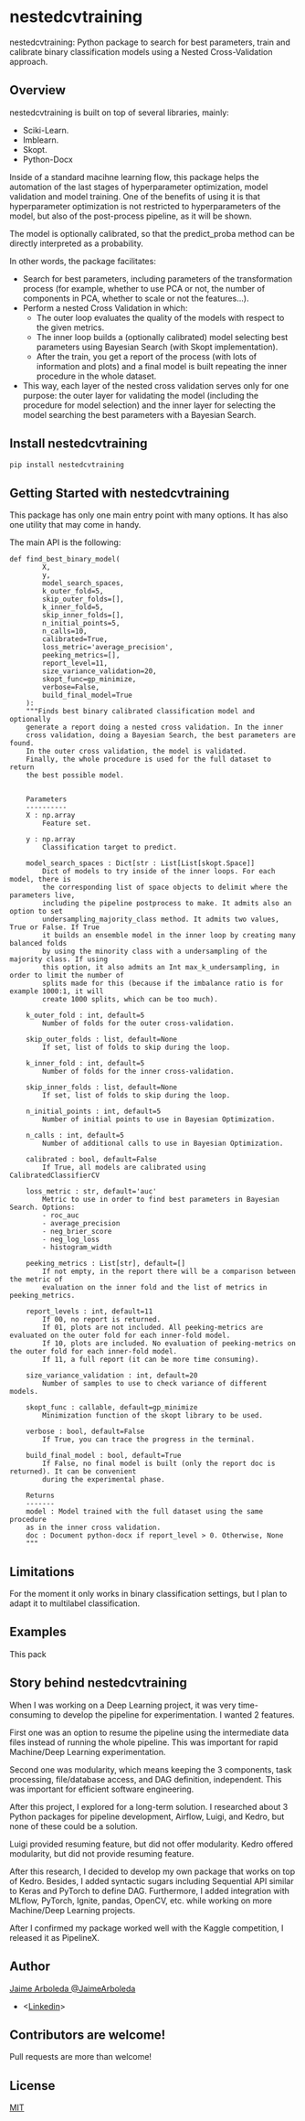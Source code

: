 # nestedcvtraining

nestedcvtraining: Python package to search for best parameters, train and calibrate binary classification models using a Nested Cross-Validation approach.

## Overview

nestedcvtraining is built on top of several libraries, mainly:
- Sciki-Learn.
- Imblearn.
- Skopt.
- Python-Docx

Inside of a standard macihne learning flow, this package helps the automation of the last stages of hyperparameter optimization, model validation and model training. One of the benefits of using it is that hyperparameter optimization is not restricted to hyperparameters of the model, but also of the post-process pipeline, as it will be shown. 

The model is optionally calibrated, so that the predict_proba method can be directly interpreted as a probability.

In other words, the package facilitates: 
- Search for best parameters, including parameters of the transformation process (for example, whether to use PCA or not, the number of components in PCA, whether to scale or not the features...). 
- Perform a nested Cross Validation in which: 
  -  The outer loop evaluates the quality of the models with respect to the given metrics. 
  -  The inner loop builds a (optionally calibrated) model selecting best parameters using Bayesian Search (with Skopt implementation). 
  -  After the train, you get a report of the process (with lots of information and plots) and a final model is built repeating the inner procedure in the whole dataset. 
- This way, each layer of the nested cross validation serves only for one purpose: the outer layer for validating the model (including the procedure for model selection) and the inner layer for selecting the model searching the best parameters with a Bayesian Search.

## Install nestedcvtraining

```bash
pip install nestedcvtraining
```

## Getting Started with nestedcvtraining

This package has only one main entry point with many options. It has also one utility that may come in handy. 

The main API is the following:

```
def find_best_binary_model(
        X,
        y,
        model_search_spaces,
        k_outer_fold=5,
        skip_outer_folds=[],
        k_inner_fold=5,
        skip_inner_folds=[],
        n_initial_points=5,
        n_calls=10,
        calibrated=True,
        loss_metric='average_precision',
        peeking_metrics=[],
        report_level=11,
        size_variance_validation=20,
        skopt_func=gp_minimize,
        verbose=False,
        build_final_model=True
    ):
    """Finds best binary calibrated classification model and optionally
    generate a report doing a nested cross validation. In the inner
    cross validation, doing a Bayesian Search, the best parameters are found.
    In the outer cross validation, the model is validated.
    Finally, the whole procedure is used for the full dataset to return
    the best possible model.


    Parameters
    ----------
    X : np.array
        Feature set.

    y : np.array
        Classification target to predict.

    model_search_spaces : Dict[str : List[List[skopt.Space]]
        Dict of models to try inside of the inner loops. For each model, there is
        the corresponding list of space objects to delimit where the parameters live,
        including the pipeline postprocess to make. It admits also an option to set
        undersampling_majority_class method. It admits two values, True or False. If True
        it builds an ensemble model in the inner loop by creating many balanced folds
        by using the minority class with a undersampling of the majority class. If using
        this option, it also admits an Int max_k_undersampling, in order to limit the number of
        splits made for this (because if the imbalance ratio is for example 1000:1, it will
        create 1000 splits, which can be too much).

    k_outer_fold : int, default=5
        Number of folds for the outer cross-validation.

    skip_outer_folds : list, default=None
        If set, list of folds to skip during the loop.

    k_inner_fold : int, default=5
        Number of folds for the inner cross-validation.

    skip_inner_folds : list, default=None
        If set, list of folds to skip during the loop.

    n_initial_points : int, default=5
        Number of initial points to use in Bayesian Optimization.

    n_calls : int, default=5
        Number of additional calls to use in Bayesian Optimization.

    calibrated : bool, default=False
        If True, all models are calibrated using CalibratedClassifierCV

    loss_metric : str, default='auc'
        Metric to use in order to find best parameters in Bayesian Search. Options:
        - roc_auc
        - average_precision
        - neg_brier_score
        - neg_log_loss
        - histogram_width

    peeking_metrics : List[str], default=[]
        If not empty, in the report there will be a comparison between the metric of
        evaluation on the inner fold and the list of metrics in peeking_metrics.

    report_levels : int, default=11
        If 00, no report is returned.
        If 01, plots are not included. All peeking-metrics are evaluated on the outer fold for each inner-fold model.
        If 10, plots are included. No evaluation of peeking-metrics on the outer fold for each inner-fold model.
        If 11, a full report (it can be more time consuming).

    size_variance_validation : int, default=20
        Number of samples to use to check variance of different models.

    skopt_func : callable, default=gp_minimize
        Minimization function of the skopt library to be used.

    verbose : bool, default=False
        If True, you can trace the progress in the terminal.

    build_final_model : bool, default=True
        If False, no final model is built (only the report doc is returned). It can be convenient
        during the experimental phase.

    Returns
    -------
    model : Model trained with the full dataset using the same procedure
    as in the inner cross validation.
    doc : Document python-docx if report_level > 0. Otherwise, None
    """
```



## Limitations

For the moment it only works in binary classification settings, but I plan to adapt it to multilabel classification. 



## Examples

This pack

## Story behind nestedcvtraining

When I was working on a Deep Learning project, it was very time-consuming to develop the pipeline for experimentation.
I wanted 2 features.

First one was an option to resume the pipeline using the intermediate data files instead of running the whole pipeline.
This was important for rapid Machine/Deep Learning experimentation.

Second one was modularity, which means keeping the 3 components, task processing, file/database access, and DAG definition, independent.
This was important for efficient software engineering.

After this project, I explored for a long-term solution.
I researched about 3 Python packages for pipeline development, Airflow, Luigi, and Kedro, but none of these could be a solution.

Luigi provided resuming feature, but did not offer modularity.
Kedro offered modularity, but did not provide resuming feature.

After this research, I decided to develop my own package that works on top of Kedro.
Besides, I added syntactic sugars including Sequential API similar to Keras and PyTorch to define DAG.
Furthermore, I added integration with MLflow, PyTorch, Ignite, pandas, OpenCV, etc. while working on more Machine/Deep Learning projects.

After I confirmed my package worked well with the Kaggle competition, I released it as PipelineX.

## Author

[Jaime Arboleda @JaimeArboleda](https://github.com/JaimeArboleda)

- <[Linkedin](https://www.linkedin.com/in/jaime-arboleda-castilla-1a676b207/)>

## Contributors are welcome!

Pull requests are more than welcome!

## License

[MIT](https://choosealicense.com/licenses/mit/)

